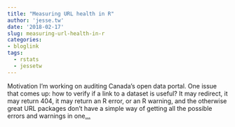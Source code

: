 ```yaml
---
title: "Measuring URL health in R"
author: 'jesse.tw'
date: '2018-02-17'
slug: measuring-url-health-in-r
categories:
- bloglink
tags:
  - rstats
  - jessetw
---
```


Motivation I’m working on auditing Canada’s open data portal. One issue that comes up: how to verify if a link to a dataset is useful? It may redirect, it may return 404, it may return an R error, or an R warning, and the otherwise great URL packages don’t have a simple way of getting all the possible errors and warnings in one[... <i class="fas fa-external-link-alt"></i>](https://jesse.tw/post/testing-urls/)

